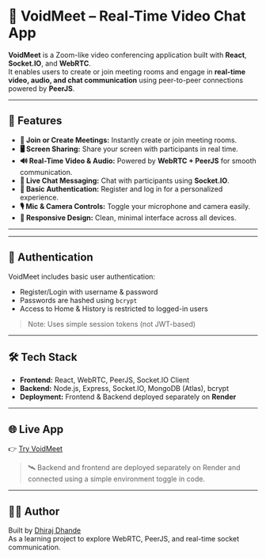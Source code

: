 # 🎥 VoidMeet – Real-Time Video Chat App

**VoidMeet** is a Zoom-like video conferencing application built with **React**, **Socket.IO**, and **WebRTC**.  
It enables users to create or join meeting rooms and engage in **real-time video, audio, and chat communication** 
using peer-to-peer connections powered by **PeerJS**.


---

## 🚀 Features

- **🎥 Join or Create Meetings:** Instantly create or join meeting rooms.  
- **🖥️ Screen Sharing:** Share your screen with participants in real time.  
- **🔊 Real-Time Video & Audio:** Powered by **WebRTC + PeerJS** for smooth communication.  
- **💬 Live Chat Messaging:** Chat with participants using **Socket.IO**.  
- **🔐 Basic Authentication:** Register and log in for a personalized experience.  
- **🎙️ Mic & Camera Controls:** Toggle your microphone and camera easily.  
- **📱 Responsive Design:** Clean, minimal interface across all devices.

---


<!-- 
## 🫶 Upcoming Features
- **⚡ Video Optimization:** More reliable video call and meeting logic.
- **🔐 User Authentication (JWT):** Secure login and user sessions.
- **🖥️ Fullscreen Video:** Pin any user’s video to fullscreen with toggle options.
- **🗑️ Meeting History Management:** Delete single or all meeting history entries.
- **📱 Responsive Design:** Seamless experience across mobile, tablet, and desktop.
- **📹 Screen Recording:** Record and save meetings within the app.
- **💬 Enhanced Chat:** Emojis, file sharing, and improved chat experience.
- **📅 Meeting Scheduling:** Calendar integration for scheduling and reminders.
- **🌙 Dark Mode:** Modern UI with a dark/light mode toggle.
- **🐳 Docker Support:** Containerized setup with `docker-compose` for quick deployment.
- **⚙️ CI/CD Pipelines:** Automated builds, testing, and deployment using GitHub Actions.


------------Quick Updations--------------
1. Overall App Performance Improvement.
2. 💬 Enhanced Chat: Emojis
3. 📅 Meeting Scheduling: Calendar integration for scheduling and reminders.
4. 🖥️ Fullscreen Video: Pin any user’s video to fullscreen with toggle options.
5. 🌙 Dark Mode & 📱New UI: Modern UI with a dark/light mode toggle.
6. 🐳 Docker Support: Containerized setup with `docker-compose` for quick deployment.
7. ⚙️ CI/CD Pipelines: Automated builds, testing, and deployment using GitHub Actions.
8. Deploy Frontend & Backend Seprately on differnt platforms (Not Necessasary Though)
-->



---

## 🔐 Authentication

VoidMeet includes basic user authentication:
- Register/Login with username & password
- Passwords are hashed using `bcrypt`
- Access to Home & History is restricted to logged-in users

> Note: Uses simple session tokens (not JWT-based)

---

## 🛠️ Tech Stack

- **Frontend:** React, WebRTC, PeerJS, Socket.IO Client  
- **Backend:** Node.js, Express, Socket.IO, MongoDB (Atlas), bcrypt  
- **Deployment:** Frontend & Backend deployed separately on **Render**

---

## 🌐 Live App

👉 [Try VoidMeet](https://voidmeet.onrender.com)

>  🛰️ Backend and frontend are deployed separately on Render and connected using a simple environment toggle in code.

---

## 🙋‍♂️ Author

Built by [Dhiraj Dhande](https://github.com/dhirajdhande19)  
As a learning project to explore WebRTC, PeerJS, and real-time socket communication.
